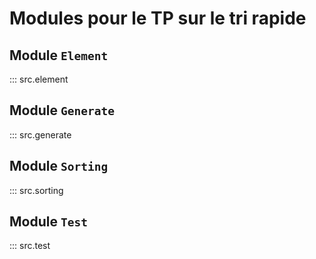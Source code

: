 # Modules pour le TP sur le tri rapide

## Module `Element`

::: src.element

## Module `Generate`

::: src.generate

## Module `Sorting`

::: src.sorting

## Module `Test`

::: src.test
